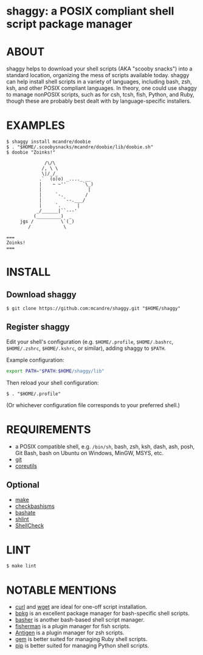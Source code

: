 # shaggy: a POSIX compliant shell script package manager

# ABOUT

shaggy helps to download your shell scripts (AKA "scooby snacks") into a standard location, organizing the mess of scripts available today. shaggy can help install shell scripts in a variety of languages, including bash, zsh, ksh, and other POSIX compliant languages. In theory, one could use shaggy to manage nonPOSIX scripts, such as for csh, tcsh, fish, Python, and Ruby, though these are probably best dealt with by language-specific installers.

# EXAMPLES

```console
$ shaggy install mcandre/doobie
$ . "$HOME/.scoobysnacks/mcandre/doobie/lib/doobie.sh"
$ doobie "Zoinks!"

              /\/\
             /, \ \
             \|/_/_
            .`  (o)o) _...._ __
            |    ~ ~''      `\_)
            |                 |
            |     `-.        /
            |        `--.___/
            |     `.      |
           _/______|``---'
          (_________)  _
     jgs /          \`(_)
        /            \

===
Zoinks!
===
```

# INSTALL

## Download shaggy

```console
$ git clone https://github.com:mcandre/shaggy.git "$HOME/shaggy"
```

## Register shaggy

Edit your shell's configuration (e.g. `$HOME/.profile`, `$HOME/.bashrc`, `$HOME/.zshrc`, `$HOME/.kshrc`, or similar), adding shaggy to `$PATH`.

Example configuration:

```sh
export PATH="$PATH:$HOME/shaggy/lib"
```

Then reload your shell configuration:

```console
$ . "$HOME/.profile"
```

(Or whichever configuration file corresponds to your preferred shell.)

# REQUIREMENTS

* a POSIX compatible shell, e.g. `/bin/sh`, bash, zsh, ksh, dash, ash, posh, Git Bash, bash on Ubuntu on Windows, MinGW, MSYS, etc.
* [git](https://git-scm.com)
* [coreutils](https://www.gnu.org/software/coreutils/coreutils.html)

## Optional

* [make](https://www.gnu.org/software/make/)
* [checkbashisms](https://sourceforge.net/projects/checkbaskisms/)
* [bashate](https://pypi.python.org/pypi/bashate)
* [shlint](https://rubygems.org/gems/shlint)
* [ShellCheck](https://hackage.haskell.org/package/ShellCheck)

# LINT

```console
$ make lint
```

# NOTABLE MENTIONS

* [curl](https://curl.haxx.se) and [wget](https://www.gnu.org/software/wget/) are ideal for one-off script installation.
* [bpkg](http://www.bpkg.sh) is an excellent package manager for bash-specific shell scripts.
* [basher](https://github.com/basherpm/basher) is another bash-based shell script manager.
* [fisherman](https://github.com/fisherman/fisherman) is a plugin manager for fish scripts.
* [Antigen](http://antigen.sharats.me) is a plugin manager for zsh scripts.
* [gem](https://rubygems.org) is better suited for managing Ruby shell scripts.
* [pip](https://pypi.python.org/pypi/pip) is better suited for managing Python shell scripts.
